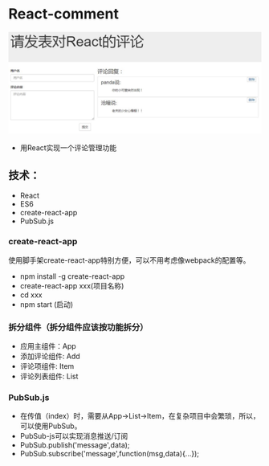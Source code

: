 # React-comment
![image](https://github.com/LLLLLea/React-Project/blob/master/react-comment/img/1.JPG)
- 用React实现一个评论管理功能
## 技术：
- React
- ES6
- create-react-app
- PubSub.js 
### create-react-app
使用脚手架create-react-app特别方便，可以不用考虑像webpack的配置等。
- npm install -g create-react-app
- create-react-app xxx(项目名称)
- cd xxx
- npm start (启动)
### 拆分组件（拆分组件应该按功能拆分）
- 应用主组件：App
- 添加评论组件: Add
- 评论项组件: Item
- 评论列表组件: List  
### PubSub.js
- 在传值（index）时，需要从App->List->Item，在复杂项目中会繁琐，所以，可以使用PubSub。
- PubSub-js可以实现消息推送/订阅
- PubSub.publish('message',data);
- PubSub.subscribe('message',function(msg,data){...});
